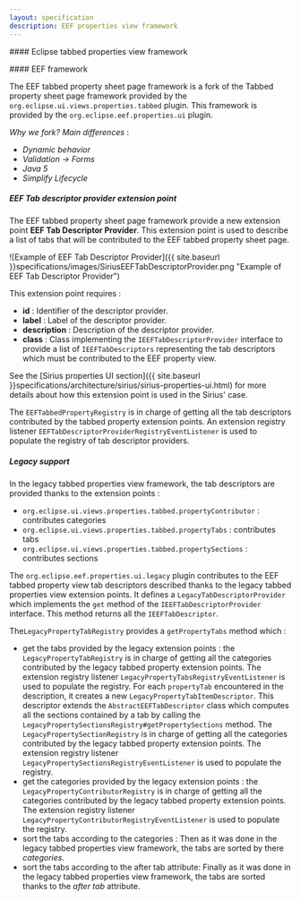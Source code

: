 ```yaml
---
layout: specification
description: EEF properties view framework
---
```


#### Eclipse tabbed properties view framework

#### EEF framework

The EEF tabbed property sheet page framework is a fork of the Tabbed property sheet page framework provided by the `org.eclipse.ui.views.properties.tabbed` plugin.
This framework is provided by the `org.eclipse.eef.properties.ui` plugin.

_Why we fork?_
_Main differences_ :

 * _Dynamic behavior_  
 * _Validation -> Forms_
 * _Java 5_
 * _Simplify Lifecycle_

##### EEF Tab descriptor provider extension point

The EEF tabbed property sheet page framework provide a new extension point **EEF Tab Descriptor Provider**.
This extension point is used to describe a list of tabs that will be contributed to the EEF tabbed property sheet page.

![Example of EEF Tab Descriptor Provider]({{ site.baseurl }}specifications/images/SiriusEEFTabDescriptorProvider.png "Example of EEF Tab Descriptor Provider")

This extension point requires :

* **id** : Identifier of the descriptor provider.
* **label** : Label of the descriptor provider.
* **description** : Description of the descriptor provider.
* **class** : Class implementing the `IEEFTabDescriptorProvider` interface to provide a list of `IEEFTabDescriptors` representing the tab descriptors which must be contributed to the EEF property view.

See the [Sirius properties UI section]({{ site.baseurl }}specifications/architecture/sirius/sirius-properties-ui.html) for more details about how this extension point is used in the Sirius' case. 

The `EEFTabbedPropertyRegistry` is in charge of getting all the tab descriptors contributed by the tabbed property extension points.
An extension registry listener `EEFTabDescriptorProviderRegistryEventListener` is used to populate the registry of tab descriptor providers.

##### Legacy support

In the legacy tabbed properties view framework, the tab descriptors are provided thanks to the extension points :

* `org.eclipse.ui.views.properties.tabbed.propertyContributor` : contributes categories
* `org.eclipse.ui.views.properties.tabbed.propertyTabs` : contributes tabs
* `org.eclipse.ui.views.properties.tabbed.propertySections` : contributes sections

The `org.eclipse.eef.properties.ui.legacy` plugin contributes to the EEF tabbed property view tab descriptors described thanks to the legacy tabbed properties view extension points.
It defines a `LegacyTabDescriptorProvider` which implements the `get` method of the `IEEFTabDescriptorProvider` interface. This method returns all the `IEEFTabDescriptor`.

The`LegacyPropertyTabRegistry` provides a `getPropertyTabs` method which :
* get the tabs provided by the legacy extension points : the `LegacyPropertyTabRegistry` is in charge of getting all the categories contributed by the legacy tabbed property extension points. The extension registry listener `LegacyPropertyTabsRegistryEventListener` is used to populate the registry. For each `propertyTab` encountered in the description, it creates a new `LegacyPropertyTabItemDescriptor`. This descriptor extends the `AbstractEEFTabDescriptor` class which computes all the sections contained by a tab by calling the `LegacyPropertySectionsRegistry#getPropertySections` method. The `LegacyPropertySectionRegistry` is in charge of getting all the categories contributed by the legacy tabbed property extension points. The extension registry listener `LegacyPropertySectionsRegistryEventListener` is used to populate the registry.
* get the categories provided by the legacy extension points : the `LegacyPropertyContributorRegistry` is in charge of getting all the categories contributed by the legacy tabbed property extension points. The extension registry listener `LegacyPropertyContributorRegistryEventListener` is used to populate the registry.
* sort the tabs according to the categories : Then as it was done in the legacy tabbed properties view framework, the tabs are sorted by there _categories_. 
* sort the tabs according to the after tab attribute: Finally as it was done in the legacy tabbed properties view framework, the tabs are sorted thanks to the _after tab_ attribute.

